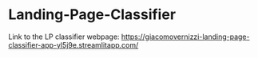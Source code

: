 # Landing-Page-Classifier

Link to the LP classifier webpage:
https://giacomovernizzi-landing-page-classifier-app-yl5j9e.streamlitapp.com/
